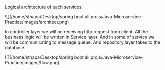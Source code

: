 


Logical architecture of each services.

![](/home/sthapa/Desktop/spring boot all projs/Java-Microservice-Practice/images/architect.png)

In controller layer we will be receiving http request from client.
All the business logic will be written in Service layer. And in some of service we will be communicating to message queue.
And repository layer takes to the database.

![](/home/sthapa/Desktop/spring boot all projs/Java-Microservice-Practice/images/flow.png)